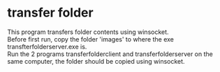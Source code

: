 # transfer folder
This program transfers folder contents using winsocket.  
Before first run, copy the folder 'images' to where the exe transfterfolderserver.exe is.  
Run the 2 programs transferfolderclient and transferfolderserver on the same computer, the folder should be copied using winsocket.